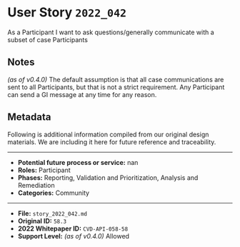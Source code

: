 
# User Story `2022_042` #

<!-- story-start -->As a Participant I want to ask questions/generally communicate with a subset of case Participants<!-- story-end -->

## Notes ##

*(as of v0.4.0)*
The default assumption is that all case communications are sent to all Participants, but that is not a strict requirement. Any Participant can send a GI message at any time for any reason.


## Metadata ##

Following is additional information compiled from our original design materials.
We are including it here for future reference and traceability.

---

- **Potential future process or service:** nan
- **Roles:** Participant
- **Phases:** Reporting, Validation and Prioritization, Analysis and Remediation
- **Categories:** Community

---

- **File:** `story_2022_042.md`
- **Original ID:** `58.3`
- **2022 Whitepaper ID:** `CVD-API-058-58`
- **Support Level:** *(as of v0.4.0)* Allowed

